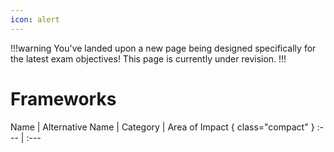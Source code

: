 ```yaml
---
icon: alert
---
```


!!!warning
You've landed upon a new page being designed specifically for the latest exam objectives! This page is currently under revision.
!!!

# Frameworks

Name | Alternative Name | Category | Area of Impact { class="compact" }
:--- | :---